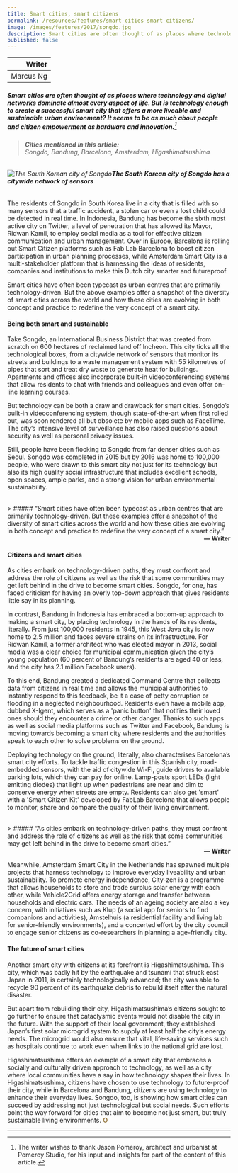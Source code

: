 ```yaml
---
title: Smart cities, smart citizens
permalink: /resources/features/smart-cities-smart-citizens/
image: /images/features/2017/songdo.jpg
description: Smart cities are often thought of as places where technology and digital networks dominate almost every aspect of life. But is technology enough to create a successful smart city that offers a more liveable and sustainable urban environment? It seems to be as much about people and citizen empowerment as hardware and innovation.
published: false
---
```


| Writer |
|---:|
| Marcus Ng |

##### Smart cities are often thought of as places where technology and digital networks dominate almost every aspect of life. But is technology enough to create a successful smart city that offers a more liveable and sustainable urban environment? It seems to be as much about people and citizen empowerment as hardware and innovation.[^1]

> ###### **Cities mentioned in this article:** <br> Songdo, Bandung, Barcelona, Amsterdam, Higashimatsushima

###### ![The South Korean city of Songdo](/images/features/2017/songdo.jpg/)**The South Korean city of Songdo has a citywide network of sensors**

The residents of Songdo in South Korea live in a city that is filled with so many sensors that a traffic accident, a stolen car or even a lost child could be detected in real time. In Indonesia, Bandung has become the sixth most active city on Twitter, a level of penetration that has allowed its Mayor, Ridwan Kamil, to employ social media as a tool for effective citizen communication and urban management. Over in Europe, Barcelona is rolling out Smart Citizen platforms such as Fab Lab Barcelona to boost citizen participation in urban planning processes, while Amsterdam Smart City is a multi-stakeholder platform that is harnessing the ideas of residents, companies and institutions to make this Dutch city smarter and futureproof.

Smart cities have often been typecast as urban centres that are primarily technology-driven. But the above examples offer a snapshot of the diversity of smart cities across the world and how these cities are evolving in both concept and practice to redefine the very concept of a smart city.

#### **Being both smart and sustainable**

Take Songdo, an International Business District that was created from scratch on 600 hectares of reclaimed land off Incheon. This city ticks all the technological boxes, from a citywide network of sensors that monitor its streets and buildings to a waste management system with 55 kilometres of pipes that sort and treat dry waste to generate heat for buildings. Apartments and offices also incorporate built-in videoconferencing systems that allow residents to chat with friends and colleagues and even offer on-line learning courses.

But technology can be both a draw and drawback for smart cities. Songdo’s built-in videoconferencing system, though state-of-the-art when first rolled out, was soon rendered all but obsolete by mobile apps such as FaceTime. The city’s intensive level of surveillance has also raised questions about security as well as personal privacy issues.

Still, people have been flocking to Songdo from far denser cities such as Seoul. Songdo was completed in 2015 but by 2016 was home to 100,000 people, who were drawn to this smart city not just for its technology but also its high quality social infrastructure that includes excellent schools, open spaces, ample parks, and a strong vision for urban environmental sustainability.

<br> 
> ##### “Smart cities have often been typecast as urban centres that are primarily technology-driven. But these examples offer a snapshot of the diversity of smart cities across the world and how these cities are evolving in both concept and practice to redefine the very concept of a smart city.”

<div align="right"><b>— Writer</b></div>

#### **Citizens and smart cities**

As cities embark on technology-driven paths, they must confront and address the role of citizens as well as the risk that some communities may get left behind in the drive to become smart cities. Songdo, for one, has faced criticism for having an overly top-down approach that gives residents little say in its planning.

In contrast, Bandung in Indonesia has embraced a bottom-up approach to making a smart city, by placing technology in the hands of its residents, literally. From just 100,000 residents in 1945, this West Java city is now home to 2.5 million and faces severe strains on its infrastructure. For Ridwan Kamil, a former architect who was elected mayor in 2013, social media was a clear choice for municipal communication given the city’s young population (60 percent of Bandung’s residents are aged 40 or less, and the city has 2.1 million Facebook users).

To this end, Bandung created a dedicated Command Centre that collects data from citizens in real time and allows the municipal authorities to instantly respond to this feedback, be it a case of petty corruption or flooding in a neglected neighbourhood. Residents even have a mobile app, dubbed X-Igent, which serves as a 'panic button' that notifies their loved ones should they encounter a crime or other danger. Thanks to such apps as well as social media platforms such as Twitter and Facebook, Bandung is moving towards becoming a smart city where residents and the authorities speak to each other to solve problems on the ground.

Deploying technology on the ground, literally, also characterises Barcelona’s smart city efforts. To tackle traffic congestion in this Spanish city, road-embedded sensors, with the aid of citywide Wi-Fi, guide drivers to available parking lots, which they can pay for online. Lamp-posts sport LEDs (light emitting diodes) that light up when pedestrians are near and dim to conserve energy when streets are empty. Residents can also get 'smart' with a 'Smart Citizen Kit' developed by FabLab Barcelona that allows people to monitor, share and compare the quality of their living environment.

<br>
> ##### “As cities embark on technology-driven paths, they must confront and address the role of citizens as well as the risk that some communities may get left behind in the drive to become smart cities.”

<div align="right"><b>— Writer</b></div>

Meanwhile, Amsterdam Smart City in the Netherlands has spawned multiple projects that harness technology to improve everyday liveability and urban sustainability. To promote energy independence, City-zen is a programme that allows households to store and trade surplus solar energy with each other, while Vehicle2Grid offers energy storage and transfer between households and electric cars. The needs of an ageing society are also a key concern, with initiatives such as Klup (a social app for seniors to find companions and activities), Amstelhuis (a residential facility and living lab for senior-friendly environments), and a concerted effort by the city council to engage senior citizens as co-researchers in planning a age-friendly city.

#### **The future of smart cities**

Another smart city with citizens at its forefront is Higashimatsushima. This city, which was badly hit by the earthquake and tsunami that struck east Japan in 2011, is certainly technologically advanced; the city was able to recycle 90 percent of its earthquake debris to rebuild itself after the natural disaster.

But apart from rebuilding their city, Higashimatsushima’s citizens sought to go further to ensure that cataclysmic events would not disable the city in the future. With the support of their local government, they established Japan’s first solar microgrid system to supply at least half the city’s energy needs. The microgrid would also ensure that vital, life-saving services such as hospitals continue to work even when links to the national grid are lost.

Higashimatsushima offers an example of a smart city that embraces a socially and culturally driven approach to technology, as well as a city where local communities have a say in how technology shapes their lives. In Higashimatsushima, citizens have chosen to use technology to future-proof their city, while in Barcelona and Bandung, citizens are using technology to enhance their everyday lives. Songdo, too, is showing how smart cities can succeed by addressing not just technological but social needs. Such efforts point the way forward for cities that aim to become not just smart, but truly sustainable living environments. **<font color="#967942">O</font>**

---

[^1]: The writer wishes to thank Jason Pomeroy, architect and urbanist at Pomeroy Studio, for his input and insights for part of the content of this article.

